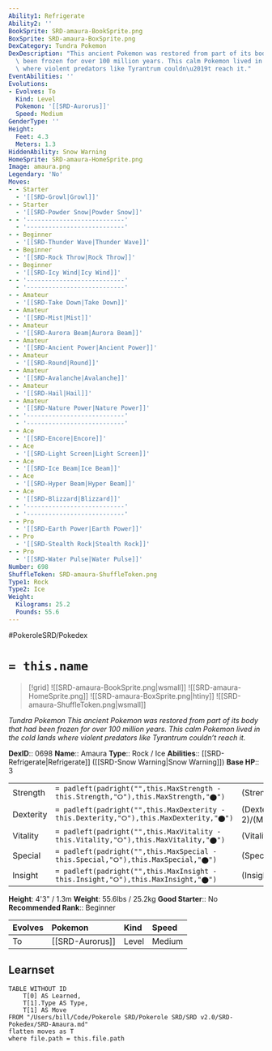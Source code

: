 ```yaml
---
Ability1: Refrigerate
Ability2: ''
BookSprite: SRD-amaura-BookSprite.png
BoxSprite: SRD-amaura-BoxSprite.png
DexCategory: Tundra Pokemon
DexDescription: "This ancient Pokemon was restored from part of its body that had\
  \ been frozen for over 100 million years. This calm Pokemon lived in the cold lands\
  \ where violent predators like Tyrantrum couldn\u2019t reach it."
EventAbilities: ''
Evolutions:
- Evolves: To
  Kind: Level
  Pokemon: '[[SRD-Aurorus]]'
  Speed: Medium
GenderType: ''
Height:
  Feet: 4.3
  Meters: 1.3
HiddenAbility: Snow Warning
HomeSprite: SRD-amaura-HomeSprite.png
Image: amaura.png
Legendary: 'No'
Moves:
- - Starter
  - '[[SRD-Growl|Growl]]'
- - Starter
  - '[[SRD-Powder Snow|Powder Snow]]'
- - '---------------------------'
  - '---------------------------'
- - Beginner
  - '[[SRD-Thunder Wave|Thunder Wave]]'
- - Beginner
  - '[[SRD-Rock Throw|Rock Throw]]'
- - Beginner
  - '[[SRD-Icy Wind|Icy Wind]]'
- - '---------------------------'
  - '---------------------------'
- - Amateur
  - '[[SRD-Take Down|Take Down]]'
- - Amateur
  - '[[SRD-Mist|Mist]]'
- - Amateur
  - '[[SRD-Aurora Beam|Aurora Beam]]'
- - Amateur
  - '[[SRD-Ancient Power|Ancient Power]]'
- - Amateur
  - '[[SRD-Round|Round]]'
- - Amateur
  - '[[SRD-Avalanche|Avalanche]]'
- - Amateur
  - '[[SRD-Hail|Hail]]'
- - Amateur
  - '[[SRD-Nature Power|Nature Power]]'
- - '---------------------------'
  - '---------------------------'
- - Ace
  - '[[SRD-Encore|Encore]]'
- - Ace
  - '[[SRD-Light Screen|Light Screen]]'
- - Ace
  - '[[SRD-Ice Beam|Ice Beam]]'
- - Ace
  - '[[SRD-Hyper Beam|Hyper Beam]]'
- - Ace
  - '[[SRD-Blizzard|Blizzard]]'
- - '---------------------------'
  - '---------------------------'
- - Pro
  - '[[SRD-Earth Power|Earth Power]]'
- - Pro
  - '[[SRD-Stealth Rock|Stealth Rock]]'
- - Pro
  - '[[SRD-Water Pulse|Water Pulse]]'
Number: 698
ShuffleToken: SRD-amaura-ShuffleToken.png
Type1: Rock
Type2: Ice
Weight:
  Kilograms: 25.2
  Pounds: 55.6
---
```


#PokeroleSRD/Pokedex

# `= this.name`

> [!grid]
> ![[SRD-amaura-BookSprite.png|wsmall]]
> ![[SRD-amaura-HomeSprite.png]]
> ![[SRD-amaura-BoxSprite.png|htiny]]
> ![[SRD-amaura-ShuffleToken.png|wsmall]]


*Tundra Pokemon*
*This ancient Pokemon was restored from part of its body that had been frozen for over 100 million years. This calm Pokemon lived in the cold lands where violent predators like Tyrantrum couldn’t reach it.*

**DexID**:: 0698
**Name**:: Amaura
**Type**:: Rock / Ice
**Abilities**:: [[SRD-Refrigerate|Refrigerate]] ([[SRD-Snow Warning|Snow Warning]])
**Base HP**:: 3

|           |                                                                                        |                                          |
| --------- | -------------------------------------------------------------------------------------- | ---------------------------------------- |
| Strength  | `= padleft(padright("",this.MaxStrength - this.Strength,"⭘"),this.MaxStrength,"⬤")`    | (Strength::2)/(MaxStrength::4)   |
| Dexterity | `= padleft(padright("",this.MaxDexterity - this.Dexterity,"⭘"),this.MaxDexterity,"⬤")` | (Dexterity:: 2)/(MaxDexterity::4) |
| Vitality  | `= padleft(padright("",this.MaxVitality - this.Vitality,"⭘"),this.MaxVitality,"⬤")`    | (Vitality::2)/(MaxVitality::4)   |
| Special   | `= padleft(padright("",this.MaxSpecial - this.Special,"⭘"),this.MaxSpecial,"⬤")`       | (Special::2)/(MaxSpecial::4)     |
| Insight   | `= padleft(padright("",this.MaxInsight - this.Insight,"⭘"),this.MaxInsight,"⬤")`       | (Insight::2)/(MaxInsight::4)     |

**Height**: 4'3" / 1.3m
**Weight**: 55.6lbs / 25.2kg
**Good Starter**:: No
**Recommended Rank**:: Beginner

| Evolves   | Pokemon         | Kind   | Speed   |
|:----------|:----------------|:-------|:--------|
| To        | [[SRD-Aurorus]] | Level  | Medium  |

## Learnset

```dataview
TABLE WITHOUT ID
    T[0] AS Learned,
    T[1].Type AS Type,
    T[1] AS Move
FROM "/Users/bill/Code/Pokerole SRD/Pokerole SRD/SRD v2.0/SRD-Pokedex/SRD-Amaura.md"
flatten moves as T
where file.path = this.file.path
```
